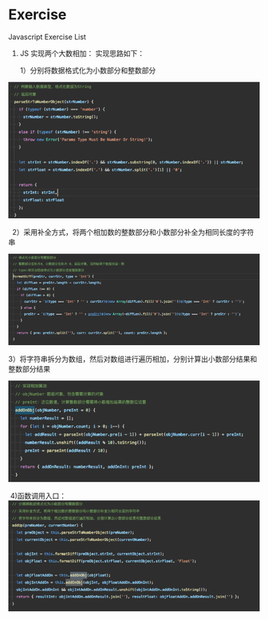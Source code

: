 # Exercise

Javascript Exercise List

1. JS 实现两个大数相加：
 实现思路如下：
 
   1）分别将数据格式化为小数部分和整数部分
   
 ![可查看List/longNumberCompute.js ](https://github.com/xintaoLi/Exercise/raw/master/assets/images/1.png)

   
   2）采用补全方式，将两个相加数的整数部分和小数部分补全为相同长度的字符串
   
![可查看](https://github.com/xintaoLi/Exercise/raw/master/assets/images/2.png)
   
   3）将字符串拆分为数组，然后对数组进行遍历相加，分别计算出小数部分结果和整数部分结果
   
![可查看 List/longNumberCompute.js ](https://github.com/xintaoLi/Exercise/raw/master/assets/images/3.png)
   
  4)函数调用入口：
  ![可查看 List/longNumberCompute.js](https://github.com/xintaoLi/Exercise/raw/master/assets/images/4.png)
